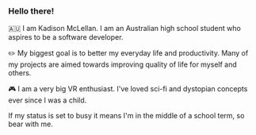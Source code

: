 ### Hello there! 

🇦🇺 I am Kadison McLellan. I am an Australian high school student who aspires to be a software developer.

✏️ My biggest goal is to better my everyday life and productivity. Many of my projects are aimed towards improving quality of life for myself and others.

🎮 I am a very big VR enthusiast. I've loved sci-fi and dystopian concepts ever since I was a child.

If my status is set to busy it means I'm in the middle of a school term, so bear with me.
